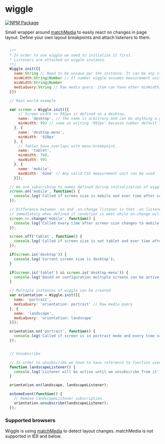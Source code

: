 # wiggle

[![NPM Package](https://nodei.co/npm/wiggle.js.png)](https://www.npmjs.com/package/wiggle.js)

Small wrapper around [matchMedia](https://developer.mozilla.org/en-US/docs/Web/API/Window/matchMedia)
to easily react on changes in page layout. Define your own layout breakpoints and attach listeners to them.


```javascript

  /**
  * In order to use wiggle we need to initialize it first.
  * Listeners are attached on wiggle instance.
  **/
  Wiggle.init([{
    name:String // Need to be unique per the instance. It can be any string that is valid object property name.
    minWidth:String|Number // If number wiggle assumes measurement unit is in px. If string any valid CSS measurement unit can be defined instead of px (like em).
    minWidth:String|Number
    mediaQuery:String // Raw media query. item can have ether minWidth, maxWidth combination or rawQuery but not both.
  }])

  // Real world example

  var screen = Wiggle.init([{
      // Screen width >= 992px is defined as a desktop.
      name: 'desktop', // The name is arbitrary and can be anything e.g 'large-screen'
      minWidth: 992 // same as writing '992px' because number default to px unit
    }, {
      name: 'desktop-menu',
      minWidth: '820px'
    }, {
      // Tablet have overlaps with menu-breakpoint.
      name: 'tablet',
      minWidth: 768,
      maxWidth: 991
    }, {
      name: 'mobile',
      maxWidth: '62em' // Any valid CSS measurement unit can be used
    }]);

  // We are subscribing to names defined during initialization of wiggle.
  screen.on('mobile', function() {
    console.log('Called if screen size is mobile and ever time after screen size changes to mobile');
  });

  // Difference between .on and .on.change listener is that .on listener will be triggered
  // immediately when defined if condition is meet while on.change will be triggered only after change happen.
  screen.on.change('mobile', function() {
    console.log('Called every time after screen size changes to mobile');
  });

  screen.off('tablet', function() {
    console.log('Called if screen size is not tablet and ever time after screen size stops being tablet');
  });

  if(screen.is('desktop')) {
    console.log('Current screen size is desktop');
  }

  if(screen.is('tablet') && screen.is('desktop-menu')) {
    console.log('Based on configuration multiple screens can be active.')
  }

  // Multiple instances of wiggle can be created
  var orientation = Wiggle.init([{
    name: 'portrait',
    mediaQuery: 'orientation: portrait' // Raw media query
  }, {
    name: 'landscape',
    mediaQuery: 'orientation: landscape'
  }]);

  orientation.on('portrait', function() {
    console.log('Called if screen is in portrait mode and every time screen changes to portrait mode');
  });


  // Unsubscribe

  // In order to unsubscribe we have to have reference to function used to subscribe to event.
  function landscapeListener() {
    console.log('Listener will be active until we unsubscribe from it');
  }

  orientation.on(landscape, landscapeListener);

  onSomeEvent(function() {
    // Remove landscapeListener subscription.
    orientation.unsubscribe(landscapeListener);
  });
```


### Supported browsers

Wiggle is using [matchMedia](https://developer.mozilla.org/en-US/docs/Web/API/Window/matchMedia) to detect layout changes. matchMedia is not supported in IE9 and below.
